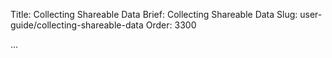 Title: Collecting Shareable Data
Brief: Collecting Shareable Data
Slug: user-guide/collecting-shareable-data
Order: 3300

...
